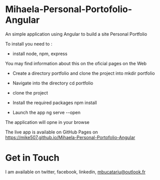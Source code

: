 # Mihaela-Personal-Portofolio-Angular

An simple application using Angular to build a site Personal Portfolio

To install you need to :

* install node, npm, express

You may find information about this on the oficial pages on the Web
* Create a directory portfolio and clone the project into 
mkdir portfolio

* Navigate into the directory
cd portfolio

* clone the project

* Install the required packages
npm install

* Launch the app
ng serve --open 

The application will opne in your browse

The live app is available on GitHub Pages on 
https://mike507.github.io/Mihaela-Personal-Portofolio-Angular 

Get in Touch
===============

I am available on twitter, facebook, linkedin, mbucatariu@outlook.fr
